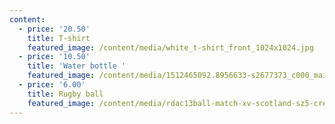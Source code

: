 ```yaml
---
content:
  - price: '20.50'
    title: T-shirt
    featured_image: /content/media/white_t-shirt_front_1024x1024.jpg
  - price: '10.50'
    title: 'Water bottle '
    featured_image: /content/media/1512465092.8956633-s2677373_c000_main.jpg
  - price: '6.00'
    title: Rugby ball
    featured_image: /content/media/rdac13ball-match-xv-scotland-sz5-creative-view.png
---
```


